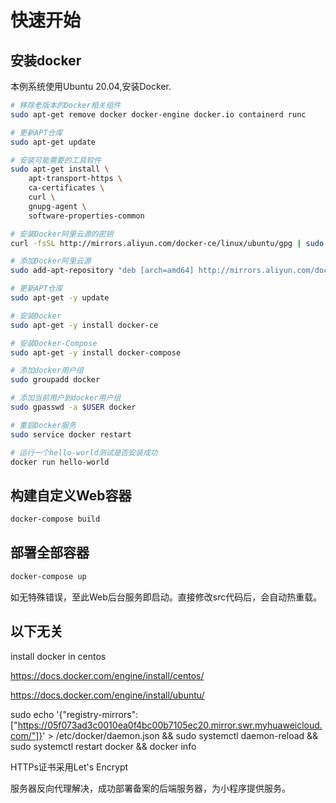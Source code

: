 # 快速开始

## 安装docker

本例系统使用Ubuntu 20.04,安装Docker.

```bash
# 移除老版本的Docker相关组件
sudo apt-get remove docker docker-engine docker.io containerd runc

# 更新APT仓库
sudo apt-get update

# 安装可能需要的工具软件
sudo apt-get install \
    apt-transport-https \
    ca-certificates \
    curl \
    gnupg-agent \
    software-properties-common

# 安装Docker阿里云源的密钥
curl -fsSL http://mirrors.aliyun.com/docker-ce/linux/ubuntu/gpg | sudo apt-key add -

# 添加Docker阿里云源
sudo add-apt-repository "deb [arch=amd64] http://mirrors.aliyun.com/docker-ce/linux/ubuntu $(lsb_release -cs) stable"

# 更新APT仓库
sudo apt-get -y update

# 安装Docker
sudo apt-get -y install docker-ce

# 安装Docker-Compose
sudo apt-get -y install docker-compose

# 添加docker用户组
sudo groupadd docker

# 添加当前用户到docker用户组
sudo gpasswd -a $USER docker

# 重启Docker服务
sudo service docker restart

# 运行一个hello-world测试是否安装成功
docker run hello-world
```

## 构建自定义Web容器

```bash
docker-compose build
```

## 部署全部容器

```bash
docker-compose up
```

如无特殊错误，至此Web后台服务即启动。直接修改src代码后，会自动热重载。

## 以下无关

install docker in centos

https://docs.docker.com/engine/install/centos/

https://docs.docker.com/engine/install/ubuntu/

sudo echo '{"registry-mirrors": ["https://05f073ad3c0010ea0f4bc00b7105ec20.mirror.swr.myhuaweicloud.com/"]}' > /etc/docker/daemon.json && sudo systemctl daemon-reload && sudo systemctl restart docker && docker info

HTTPs证书采用Let's Encrypt

服务器反向代理解决，成功部署备案的后端服务器，为小程序提供服务。

